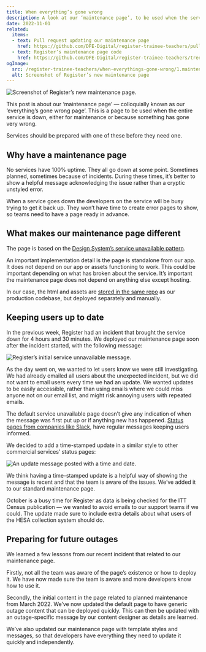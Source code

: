 ```yaml
---
title: When everything’s gone wrong
description: A look at our ‘maintenance page’, to be used when the service is offline
date: 2022-11-01
related:
  items:
  - text: Pull request updating our maintenance page
    href: https://github.com/DFE-Digital/register-trainee-teachers/pull/2880
  - text: Register’s maintenance page code
    href: https://github.com/DFE-Digital/register-trainee-teachers/tree/main/service_unavailable_page
ogImage:
  src: /register-trainee-teachers/when-everythings-gone-wrong/1.maintenance-page-screenshot.png
  alt: Screenshot of Register’s new maintenance page
---
```


![Screenshot of Register’s new maintenance page.](1.maintenance-page-screenshot.png)

This post is about our ‘maintenance page’ — colloquially known as our ‘everything’s gone wrong page’. This is a page to be used when the entire service is down, either for maintenance or because something has gone very wrong.

Services should be prepared with one of these before they need one.

## Why have a maintenance page

No services have 100% uptime. They all go down at some point. Sometimes planned, sometimes because of incidents. During these times, it’s better to show a helpful message acknowledging the issue rather than a cryptic unstyled error.
 
When a service goes down the developers on the service will be busy trying to get it back up. They won’t have time to create error pages to show, so teams need to have a page ready in advance.

## What makes our maintenance page different

The page is based on the [Design System’s service unavailable pattern](https://design-system.service.gov.uk/patterns/service-unavailable-pages/).

An important implementation detail is the page is standalone from our app. It does not depend on our app or assets functioning to  work. This could be important depending on what has broken about the service. It’s important the maintenance page does not depend on anything else except hosting.

In our case, the html and assets are [stored in the same repo](https://github.com/DFE-Digital/register-trainee-teachers/tree/main/service_unavailable_page) as our production codebase, but deployed separately and manually.

## Keeping users up to date

In the previous week, Register had an incident that brought the service down for 4 hours and 30 minutes. We deployed our maintenance page soon after the incident started, with the following message:

![Register’s initial service unnavailable message.](2.initial-message.png)

As the day went on, we wanted to let users know we were still investigating. We had already emailed all users about the unexpected incident, but we did not want to email users every time we had an update. We wanted updates to be easily accessible, rather than using emails where we could miss anyone not on our email list, and might risk annoying users with repeated emails.

The default service unavailable page doesn’t give any indication of when the message was first put up or if anything new has happened. [Status pages from companies like Slack](https://status.slack.com/), have regular messages keeping users informed.

We decided to add a time-stamped update in a similar style to other commercial services’ status pages:

![An update message posted with a time and date.](3.update-message.png)


We think having a time-stamped update is a helpful way of showing the message is recent and that the team is aware of the issues. We’ve added it to our standard maintenance page.

October is a busy time for Register as data is being checked for the ITT Census publication —  we wanted to avoid emails to our support teams if we could. The update made sure to include extra details about what users of the HESA collection system should do.

## Preparing for future outages

We learned a few lessons from our recent incident that related to our maintenance page.

Firstly, not all the team was aware of the page’s existence or how to deploy it. We have now made sure the team is aware and more developers know how to use it.

Secondly, the initial content in the page related to planned maintenance from March 2022. We’ve now updated the default page to have generic outage content that can be deployed quickly. This can then be updated with an outage-specific message by our content designer as details are learned.

We’ve also updated our maintenance page with template styles and messages, so that developers have everything they need to update it quickly and independently.
